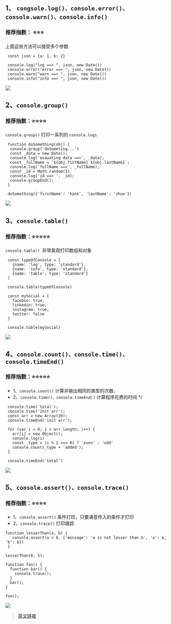 
## 1、 ```congsole.log()、console.error()、console.warn()、console.info()```
### 推荐指数： ⭐️⭐️⭐

上面这些方法可以接受多个参数

```
 const json = {a: 1, b: 2}

 console.log("log ==> ", json, new Date())
 console.error("error ==> ", json, new Date())
 console.warn("warn ==> ", json, new Date())
 console.info("info ==> ", json, new Date())

```

![]('./assets/images/console/1.png')

 ## 2、```console.group()```

### 推荐指数：⭐️⭐️⭐️⭐️
```console.group()``` 打印一系列的 ```console.logs ```

```
 function doSomething(obj) {
  console.group('doSometing...')
  const _data = new Date();
  console.log('evauating data ==>', _data);
  const _fullName = `${obj.fistName} ${obj.lastName}`;
  console.log('fullName ==>', _fullName);
  const _id = Math.random(1)
  console.log('id ==> ', _id);
  console.groupEnd();
 }

 doSomething({'firstName': 'hank', 'lastName': 'zhuo'})

```
![]('./assets/images/console/1.png')

## 3、```console.table()```
### 推荐指数：⭐️⭐️⭐️⭐️⭐️

```console.table() ```非常美观打印数组和对象 

```
 const typeOfConsole = [
   {name: 'log', type: 'standard'},
   {name: 'info', type: 'standard'},
   {name: 'table', type: 'standard'}
 ]

 console.table(typeOfConsole)

 const mySocial = {
   faceboo: true,
   linkedin: true,
   instagram: true,
   twitter: false
 }

 console.table(mySocial)
```
![]('./assets/images/console/1.png')

 ## 4、```console.count()、console.time()、console.timeEnd()```
 ### 推荐指数：⭐️⭐️⭐️⭐️⭐️
 - 1、```console.count()``` 计算并输出相同的类型的次数、
 - 2、```console.time()、console.timeEnd()``` 计算程序花费的时间 
 */

```
 console.time('total');
 console.time('init arr');
 const arr = new Array(20);
 console.timeEnd('init arr');

 for (var i = 0; i < arr.length; i++) {
   arr[i] = new Object();
   console.log(i)
   const _type = (i % 2 === 0) ? 'even' : 'odd'
   console.count(_type + 'added');
 }

 console.timeEnd('total')

```
![]('./assets/images/console/1.png')

## 5、```console.assert()、console.trace()```
### 推荐指数：⭐️⭐️⭐️⭐️

- 1、```console.assert()``` 条件打印，只要满意传入的条件才打印
- 2、```console.trace()``` 打印跟踪

```
function lesserThan(a, b) {
   console.assert(a < b, {'message': 'a is not lesser than b', 'a': a, 'b': b})
 }

lesserThan(6, 5);

function foo() {
  function bar() {
    console.trace();
  }
  bar();
}

foo();

```
![]('./assets/images/console/1.png')

> [原文链接](https://medium.freecodecamp.org/how-you-can-improve-your-workflow-using-the-javascript-console-bdd7823a9472)